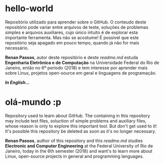 # hello-world
Repositório utilizado para aprender sobre o GitHub.
O conteudo deste repositório pode variar entre arquivos de teste, soluções de problemas simples e arquivos auxiliares, cujo único intuito é de explorar esta importante ferramenta. Mas não se acostume! É possível que este repositório seja apagado em pouco tempo, quando já não for mais necessário.

**Renan Passos**, autor deste repositório e deste *readme.md* estuda **Engenharia Eletrônica e de Computação** na Universidade Federal do Rio de Janeiro, então no 6º período (2018) e tem interesse por aprender mais sobre Linux, projetos open-source em geral e linguagens de programação.

_**In English...**_

# olá-mundo :p
Repository used to learn about GitHub.
The containing in this repository may include test files, soluction of simple problems and auxiliary files, whose reason is only to explore this important tool. But don't get used to it! It's possible this repository be deleted as soon as it's no longer necessary.

**Renan Passos**, author of this repository and this *readme.md* studies **Electronic and Computer Engineering** at the Federal University of Rio de Janeiro, today in the 6th semester (2018) and want's to learn more about Linux, open-source projects in general and programming languages.
